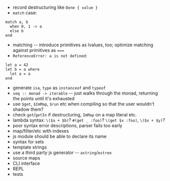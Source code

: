 - record destructuring like `Done { value }`
- `match` case:
```
match a, b
  when 0, 1 -> a
  else b
end
```
- matching -- introduce primitives as lvalues, too; optimize matching against primitives as `===`
- `ReferenceError: a is not defined`:
```
let a = 42
let b = a where
  let a = a
end
```
- generate `isa`, `type` as `instanceof` and `typeof`
- `seq :: monad -> iterable` -- just walks through the monad, returning the points until it's exhausted
- use `$get`, `$ImMap`, `$run` etc when compiling so that the user wouldn't shadow them?
- check `get`/`getIn` if destructuring, `ImMap` on a map literal etc.
- lambda syntax: `\($a + $b)`? `#(get _ :foo)`? `\(get $x :foo)`, `\($x + $y)`?
- poor syntax error descriptions, parser fails too early
- map/filter/etc with indexes
- js module should be able to declare its name
- syntax for sets
- template strings
- use a third party js generator -- `astring`/`estree`
- source maps
- CLI interface
- REPL
- tests
